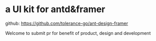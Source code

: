 # a UI kit for antd&framer

github: https://github.com/tolerance-go/ant-design-framer

Welcome to submit pr for benefit of product, design and development